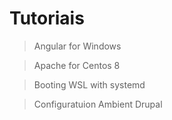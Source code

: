 # Tutoriais

> Angular for Windows

> Apache for Centos 8

> Booting WSL with systemd

> Configuratuion Ambient Drupal
